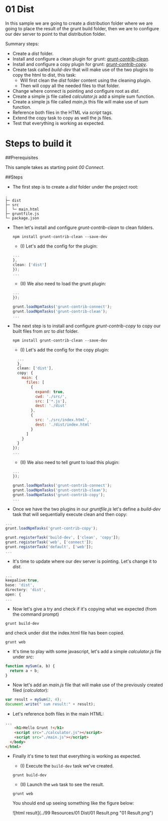 # 01 Dist

In this sample we are going to create a distribution folder where we are going
to place the result of the grunt build folder, then we are to configure our
dev server to point to that distribution folder.

Summary steps:

- Create a _dist_ folder.
- Install and configure a clean plugin for grunt: [_grunt-contrib-clean_](https://github.com/gruntjs/grunt-contrib-clean).
- Install and configure a copy plugin for grunt: [_grunt-contrib-copy_](https://github.com/gruntjs/grunt-contrib-copy).
- Create task called _build-dev_ that will make use of the two plugins to copy the html to dist, this task:
    - Will first clean the _dist_ folder content using the cleaning plugin.
    - Then will copy all the needed files to that folder.
- Change where connect is pointing and configure root as _dist_.
- Create a simple js file called _calculator.js_ add a simple sum function.
- Create a simple js file called _main.js_ this file will make use of sum function.
- Reference both files in the HTML via _script_ tags.
- Extend the copy task to copy as well the js files.
- Test that everything is working as expected.

# Steps to build it

##Prerequisites

This sample takes as starting point _00 Connect_.

##Steps

- The first step is to create a _dist_ folder under the project root:

```
.
├─ dist
├─ src
│  └─ main.html
├─ gruntfile.js
└─ package.json
```

- Then let's install and configure _grunt-contrib-clean_ to clean folders.

  ```
  npm install grunt-contrib-clean --save-dev
  ```
  - (I) Let's add the config for the plugin:

  ```javascript
  ...
  },
  clean: ['dist']
  });
  ...
  ```

  - (II) We also need to load the grunt plugin:

  ```javascript
  ...
  });

  grunt.loadNpmTasks('grunt-contrib-connect');
  grunt.loadNpmTasks('grunt-contrib-clean');
  ...
  ```

- The next step is to install and configure _grunt-contrib-copy_ to copy our built files from _src_ to  _dist_ folder.

  ```
  npm install grunt-contrib-clean --save-dev
  ```
  - (I) Let's add the config for the copy plugin:

  ```javascript
    ...
    },
    clean: ['dist'],
    copy: {
      main: {
        files: [
          {
            expand: true,
            cwd: './src/',
            src: ['*.js'],
            dest: './dist'
          },
          {
            src: './src/index.html',
            dest: './dist/index.html'
          }
        ]
      }
    }
  });
  ...
  ```

  - (II) We also need to tell grunt to load this plugin:

  ```javascript
  ...
  });

  grunt.loadNpmTasks('grunt-contrib-connect');
  grunt.loadNpmTasks('grunt-contrib-clean');
  grunt.loadNpmTasks('grunt-contrib-copy');
  ...
  ```

- Once we have the two plugins in our _gruntfile.js_ let's define a _build-dev_ task that will sequentially execute clean and then copy:

```javascript
...
grunt.loadNpmTasks('grunt-contrib-copy');

grunt.registerTask('build-dev', ['clean', 'copy']);
grunt.registerTask('web', ['connect']);
grunt.registerTask('default', ['web']);
...
```

- It's time to update where our dev server is pointing. Let's change it to _dist_.

```javascript
...
keepalive:true,
base: 'dist',
directory: 'dist',
open: {
...
```

- Now let's give a try and check if it's copying what we expected (from the command prompt)

```
grunt build-dev
```

and check under dist the index.html file has been copied.

```
grunt web
```

- It's time to play with some javascript, let's add a simple _calculator.js_ file under _src_:

```javascript
function mySum(a, b) {
  return a + b;   
}
```

 - Now let's add an _main.js_ file that will make use of the previously created filed (_calculator_):

 ```javascript
 var result = mySum(2, 4);
 document.write(" sum result:" + result);
 ```

 - Let's reference both files in the main HTML:

```html
...
    <h1>Hello Grunt !</h1>
    <script src="./calculator.js"></script>
    <script src="./main.js"></script>
  </body>
</html>
```

- Finally it's time to test that everything is working as expected.
  - (I) Execute the `build-dev` task we've created.

  ```
  grunt build-dev
  ```

  - (II) Launch the `web` task to see the result.

  ```
  grunt web
  ```

  You should end up seeing something like the figure below:

  ![html result](../99 Resources/01 Dist/01 Result.png "01 Result.png")

